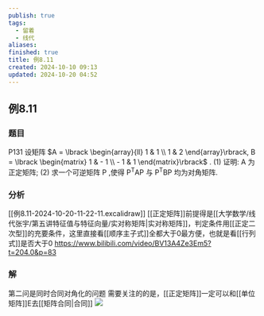 ```yaml
---
publish: true
tags:
  - 留着
  - 线代
aliases: 
finished: true
title: 例8.11
created: 2024-10-10 09:13
updated: 2024-10-20 04:52
---
```

## 例8.11
### 题目
P131 设矩阵 $A = \lbrack \begin{array}{ll} 1 & 1 \\ 1 & 2 \end{array}\rbrack, B = \lbrack \begin{matrix} 1 & - 1 \\ - 1 & 1 \end{matrix}\rbrack$ .
(1) 证明: $\mathrm{A}$ 为正定矩阵;
(2) 求一个可逆矩阵 $\mathrm{P}$ ,使得 ${\mathrm{P}}^{\mathrm{T}}\mathrm{{AP}}$ 与 ${\mathrm{P}}^{\mathrm{T}}\mathrm{{BP}}$ 均为对角矩阵.
### 分析
[[例8.11-2024-10-20-11-22-11.excalidraw]]
[[正定矩阵]]前提得是[[大学数学/线代张宇/第五讲特征值与特征向量/实对称矩阵|实对称矩阵]]，判定条件用[[正定二次型]]的充要条件，这里直接看[[顺序主子式]]全都大于0最方便，也就是看[[行列式]]是否大于0
https://www.bilibili.com/video/BV13A4Ze3Em5?t=204.0&p=83
### 解
第二问是同时合同对角化的问题
需要关注的的是，[[正定矩阵]]一定可以和[[单位矩阵]]E去[[矩阵合同|合同]]
![](https://img.hwenyi.live/202410201252797.webp)

